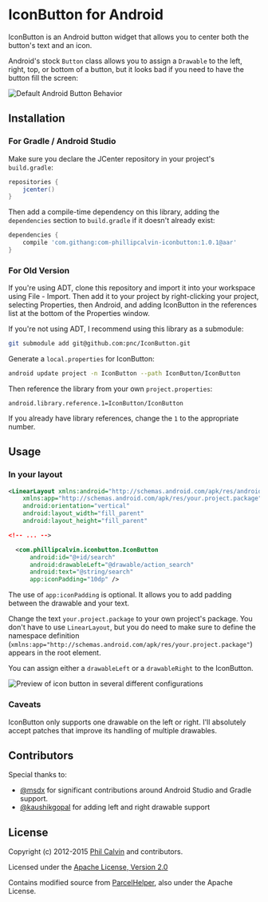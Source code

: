 # IconButton for Android

IconButton is an Android button widget that allows you to center both the button's text and an icon.

Android's stock `Button` class allows you to assign a `Drawable` to the left, right, top, or bottom of a button, but it looks bad if you need to have the button fill the screen:

![Default Android Button Behavior](images/default_behavior.png "Default Android Button Behavior")

## Installation

### For Gradle / Android Studio

Make sure you declare the JCenter repository in your project's `build.gradle`:

``` groovy
repositories {
    jcenter()
}
```

Then add a compile-time dependency on this library, adding the `dependencies` section to `build.gradle` if it doesn't already exist:

``` groovy
dependencies {
    compile 'com.githang:com-phillipcalvin-iconbutton:1.0.1@aar'
}
```

### For Old Version

If you're using ADT, clone this repository and import it into your workspace using File - Import. Then add it to your project by right-clicking your project, selecting Properties, then Android, and adding IconButton in the references list at the bottom of the Properties window.

If you're not using ADT, I recommend using this library as a submodule:

``` bash
git submodule add git@github.com:pnc/IconButton.git
```

Generate a `local.properties` for IconButton:

``` bash
android update project -n IconButton --path IconButton/IconButton
```

Then reference the library from your own `project.properties`:

``` properties
android.library.reference.1=IconButton/IconButton
```

If you already have library references, change the `1` to the appropriate number.

## Usage

### In your layout

``` xml
<LinearLayout xmlns:android="http://schemas.android.com/apk/res/android"
    xmlns:app="http://schemas.android.com/apk/res/your.project.package"
    android:orientation="vertical"
    android:layout_width="fill_parent"
    android:layout_height="fill_parent"

<!-- ... -->

  <com.phillipcalvin.iconbutton.IconButton
      android:id="@+id/search"
      android:drawableLeft="@drawable/action_search"
      android:text="@string/search"
      app:iconPadding="10dp" />
```

The use of `app:iconPadding` is optional. It allows you to add padding between the drawable and your text.

Change the text `your.project.package` to your own project's package. You don't have to use `LinearLayout`, but you do need to make sure to define the namespace definition (`xmlns:app="http://schemas.android.com/apk/res/your.project.package"`) appears in the root element.

You can assign either a `drawableLeft` or a `drawableRight` to the IconButton.

![Preview of icon button in several different configurations](images/demo.png "Preview of icon button in several different configurations")

### Caveats

IconButton only supports one drawable on the left or right. I'll absolutely accept patches that improve its handling of multiple drawables.

## Contributors

Special thanks to:

* [@msdx](https://github.com/msdx) for significant contributions around Android Studio and Gradle support.
* [@kaushikgopal](https://twitter.com/kaushikgopal) for adding left and right drawable support

## License
Copyright (c) 2012-2015 [Phil Calvin](http://philcalvin.com) and contributors.

Licensed under the [Apache License, Version 2.0](http://www.apache.org/licenses/LICENSE-2.0.html)

Contains modified source from [ParcelHelper](https://github.com/commonsguy/cwac-parcel), also under the Apache License.

